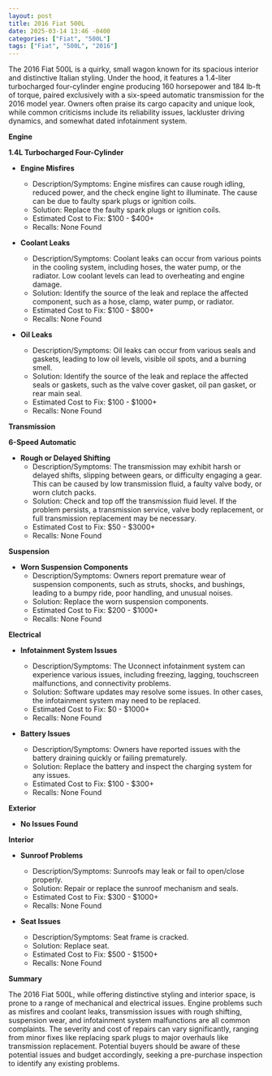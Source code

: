 ```yaml
---
layout: post
title: 2016 Fiat 500L
date: 2025-03-14 13:46 -0400
categories: ["Fiat", "500L"]
tags: ["Fiat", "500L", "2016"]
---
```

The 2016 Fiat 500L is a quirky, small wagon known for its spacious interior and distinctive Italian styling. Under the hood, it features a 1.4-liter turbocharged four-cylinder engine producing 160 horsepower and 184 lb-ft of torque, paired exclusively with a six-speed automatic transmission for the 2016 model year. Owners often praise its cargo capacity and unique look, while common criticisms include its reliability issues, lackluster driving dynamics, and somewhat dated infotainment system.

**Engine**

**1.4L Turbocharged Four-Cylinder**

*   **Engine Misfires**
    *   Description/Symptoms: Engine misfires can cause rough idling, reduced power, and the check engine light to illuminate. The cause can be due to faulty spark plugs or ignition coils.
    *   Solution: Replace the faulty spark plugs or ignition coils.
    *   Estimated Cost to Fix: $100 - $400+
    *   Recalls: None Found

*   **Coolant Leaks**
    *   Description/Symptoms: Coolant leaks can occur from various points in the cooling system, including hoses, the water pump, or the radiator. Low coolant levels can lead to overheating and engine damage.
    *   Solution: Identify the source of the leak and replace the affected component, such as a hose, clamp, water pump, or radiator.
    *   Estimated Cost to Fix: $100 - $800+
    *   Recalls: None Found

*   **Oil Leaks**
    *   Description/Symptoms: Oil leaks can occur from various seals and gaskets, leading to low oil levels, visible oil spots, and a burning smell.
    *   Solution: Identify the source of the leak and replace the affected seals or gaskets, such as the valve cover gasket, oil pan gasket, or rear main seal.
    *   Estimated Cost to Fix: $100 - $1000+
    *   Recalls: None Found

**Transmission**

**6-Speed Automatic**

*   **Rough or Delayed Shifting**
    *   Description/Symptoms: The transmission may exhibit harsh or delayed shifts, slipping between gears, or difficulty engaging a gear. This can be caused by low transmission fluid, a faulty valve body, or worn clutch packs.
    *   Solution: Check and top off the transmission fluid level. If the problem persists, a transmission service, valve body replacement, or full transmission replacement may be necessary.
    *   Estimated Cost to Fix: $50 - $3000+
    *   Recalls: None Found

**Suspension**

*   **Worn Suspension Components**
    *   Description/Symptoms: Owners report premature wear of suspension components, such as struts, shocks, and bushings, leading to a bumpy ride, poor handling, and unusual noises.
    *   Solution: Replace the worn suspension components.
    *   Estimated Cost to Fix: $200 - $1000+
    *   Recalls: None Found

**Electrical**

*   **Infotainment System Issues**
    *   Description/Symptoms: The Uconnect infotainment system can experience various issues, including freezing, lagging, touchscreen malfunctions, and connectivity problems.
    *   Solution: Software updates may resolve some issues. In other cases, the infotainment system may need to be replaced.
    *   Estimated Cost to Fix: $0 - $1000+
    *   Recalls: None Found

*   **Battery Issues**
    *   Description/Symptoms: Owners have reported issues with the battery draining quickly or failing prematurely.
    *   Solution: Replace the battery and inspect the charging system for any issues.
    *   Estimated Cost to Fix: $100 - $300+
    *   Recalls: None Found

**Exterior**

*   **No Issues Found**

**Interior**

*   **Sunroof Problems**
    * Description/Symptoms: Sunroofs may leak or fail to open/close properly.
    * Solution: Repair or replace the sunroof mechanism and seals.
    * Estimated Cost to Fix: $300 - $1000+
    * Recalls: None Found

*   **Seat Issues**
    * Description/Symptoms: Seat frame is cracked.
    * Solution: Replace seat.
    * Estimated Cost to Fix: $500 - $1500+
    * Recalls: None Found

**Summary**

The 2016 Fiat 500L, while offering distinctive styling and interior space, is prone to a range of mechanical and electrical issues. Engine problems such as misfires and coolant leaks, transmission issues with rough shifting, suspension wear, and infotainment system malfunctions are all common complaints. The severity and cost of repairs can vary significantly, ranging from minor fixes like replacing spark plugs to major overhauls like transmission replacement. Potential buyers should be aware of these potential issues and budget accordingly, seeking a pre-purchase inspection to identify any existing problems.

